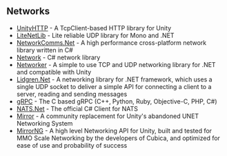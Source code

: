 ## Networks

  - [UnityHTTP](https://github.com/andyburke/UnityHTTP) - A TcpClient-based HTTP library for Unity
  - [LiteNetLib](https://github.com/RevenantX/LiteNetLib) - Lite reliable UDP library for Mono and .NET
  - [NetworkComms.Net](https://github.com/MarcFletcher/NetworkComms.Net) - A high performance cross-platform network library written in C#
  - [Network](https://github.com/Toemsel/Network) - C# network library
  - [Networker](https://github.com/MarkioE/Networker) - A simple to use TCP and UDP networking library for .NET and compatible with Unity
  - [Lidgren.Net](https://github.com/lidgren/lidgren-network-gen3) - A networking library for .NET framework, which uses a single UDP socket to deliver a simple API for connecting a client to a server, reading and sending messages
  - [gRPC](https://github.com/grpc/grpc) - The C based gRPC (C++, Python, Ruby, Objective-C, PHP, C#)
  - [NATS.Net](https://github.com/nats-io/nats.net) - The official C# Client for NATS
  - [Mirror](https://github.com/vis2k/Mirror) - A community replacement for Unity's abandoned UNET Networking System
  - [MirrorNG](https://github.com/MirrorNG/MirrorNG) - A high level Networking API for Unity, built and tested for MMO Scale Networking by the developers of Cubica, and optimized for ease of use and probability of success
